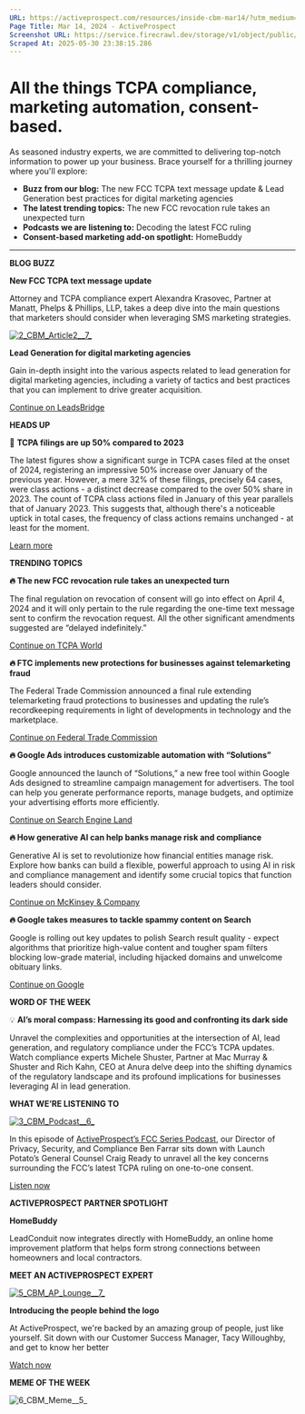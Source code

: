 ```yaml
---
URL: https://activeprospect.com/resources/inside-cbm-mar14/?utm_medium=Email&utm_source=Website&utm_campaign=AP-Email-InsideCBM-Dec
Page Title: Mar 14, 2024 - ActiveProspect
Screenshot URL: https://service.firecrawl.dev/storage/v1/object/public/media/screenshot-ee8d799d-50d6-45c2-a2e8-09ce1eb44133.png
Scraped At: 2025-05-30 23:38:15.286
---
```

# All the things TCPA compliance, marketing automation, consent-based.

As seasoned industry experts, we are committed to delivering top-notch information to power up your business. Brace yourself for a thrilling journey where you'll explore:

- **Buzz from our blog:** The new FCC TCPA text message update & Lead Generation best practices for digital marketing agencies
- **The latest trending topics:** The new FCC revocation rule takes an unexpected turn
- **Podcasts we are listening to:** Decoding the latest FCC ruling
- **Consent-based marketing add-on spotlight:** HomeBuddy


* * *

**BLOG BUZZ**


**New FCC TCPA text message update**

Attorney and TCPA compliance expert Alexandra Krasovec, Partner at Manatt, Phelps & Phillips, LLP, takes a deep dive into the main questions that marketers should consider when leveraging SMS marketing strategies.


[![2_CBM_Article2__7_](https://activeprospect.com/wp-content/uploads/2024/03/2_CBM_Article2__7_.png)](https://leadsbridge.com/blog/lead-generation-for-digital-marketing-agencies)

**Lead Generation for digital marketing agencies**

Gain in-depth insight into the various aspects related to lead generation for digital marketing agencies, including a variety of tactics and best practices that you can implement to drive greater acquisition.

[Continue on LeadsBridge](https://leadsbridge.com/blog/lead-generation-for-digital-marketing-agencies)

**HEADS UP**

🚨 **TCPA filings are up 50% compared to 2023**

The latest figures show a significant surge in TCPA cases filed at the onset of 2024, registering an impressive 50% increase over January of the previous year. However, a mere 32% of these filings, precisely 64 cases, were class actions - a distinct decrease compared to the over 50% share in 2023. The count of TCPA class actions filed in January of this year parallels that of January 2023. This suggests that, although there's a noticeable uptick in total cases, the frequency of class actions remains unchanged - at least for the moment.

[Learn more](https://tcpaworld.com/2024/02/29/mixed-results-january-2024-tcpa-filings-up-50-from-last-year-but-it-is-not-all-bad-news/)

**TRENDING TOPICS**

**🔥 The new FCC revocation rule takes an unexpected turn**

The final regulation on revocation of consent will go into effect on April 4, 2024 and it will only pertain to the rule regarding the one-time text message sent to confirm the revocation request. All the other significant amendments suggested are “delayed indefinitely.”

[Continue on TCPA World](https://tcpaworld.com/2024/03/05/what-just-happened-to-the-new-revocation-rule-the-fcc-only-published-one-portion/)

**🔥 FTC implements new protections for businesses against telemarketing fraud**

The Federal Trade Commission announced a final rule extending telemarketing fraud protections to businesses and updating the rule’s recordkeeping requirements in light of developments in technology and the marketplace.

[Continue on Federal Trade Commission](https://www.ftc.gov/news-events/news/press-releases/2024/03/ftc-implements-new-protections-businesses-against-telemarketing-fraud-affirms-protections-against-ai)

**🔥 Google Ads introduces customizable automation with “Solutions”**

Google announced the launch of “Solutions,” a new free tool within Google Ads designed to streamline campaign management for advertisers. The tool can help you generate performance reports, manage budgets, and optimize your advertising efforts more efficiently.

[Continue on Search Engine Land](https://www.searchenginejournal.com/google-ads-introduces-customizable-automation-with-solutions/510157/)

**🔥 How generative AI can help banks manage risk and compliance**

Generative AI is set to revolutionize how financial entities manage risk. Explore how banks can build a flexible, powerful approach to using AI in risk and compliance management and identify some crucial topics that function leaders should consider.

[Continue on McKinsey & Company](https://www.mckinsey.com/capabilities/risk-and-resilience/our-insights/how-generative-ai-can-help-banks-manage-risk-and-compliance)

**🔥 Google takes measures to tackle spammy content on Search**

Google is rolling out key updates to polish Search result quality - expect algorithms that prioritize high-value content and tougher spam filters blocking low-grade material, including hijacked domains and unwelcome obituary links.

[Continue on Google](https://blog.google/products/search/google-search-update-march-2024/)

**WORD OF THE WEEK**

💡 **AI’s moral compass: Harnessing its good and confronting its dark side**

Unravel the complexities and opportunities at the intersection of AI, lead generation, and regulatory compliance under the FCC’s TCPA updates. Watch compliance experts Michele Shuster, Partner at Mac Murray & Shuster and Rich Kahn, CEO at Anura delve deep into the shifting dynamics of the regulatory landscape and its profound implications for businesses leveraging AI in lead generation.


**WHAT WE’RE LISTENING TO**

[![3_CBM_Podcast__6_](https://activeprospect.com/wp-content/uploads/2024/03/3_CBM_Podcast__6_.png)](https://open.spotify.com/episode/1B6XeRNUW7XvNLNa0Bd4hJ?si=MVsAg3tnS_qCnHCpLEt6cg)

In this episode of [ActiveProspect’s FCC Series Podcast](https://open.spotify.com/show/2vWAOHFdnJMSIwvfuB0V9I?si=b345b153fbc94d78), our Director of Privacy, Security, and Compliance Ben Farrar sits down with Launch Potato’s General Counsel Craig Ready to unravel all the key concerns surrounding the FCC’s latest TCPA ruling on one-to-one consent.

[Listen now](https://open.spotify.com/episode/1B6XeRNUW7XvNLNa0Bd4hJ?si=MVsAg3tnS_qCnHCpLEt6cg)

**ACTIVEPROSPECT PARTNER SPOTLIGHT**


**HomeBuddy**

LeadConduit now integrates directly with HomeBuddy, an online home improvement platform that helps form strong connections between homeowners and local contractors.


**MEET AN ACTIVEPROSPECT EXPERT**

[![5_CBM_AP_Lounge__7_](https://activeprospect.com/wp-content/uploads/2024/03/5_CBM_AP_Lounge__7_.png)](https://www.linkedin.com/feed/update/urn:li:activity:7135675880818786304)

**Introducing the people behind the logo**

At ActiveProspect, we're backed by an amazing group of people, just like yourself. Sit down with our Customer Success Manager, Tacy Willoughby, and get to know her better

[Watch now](https://www.linkedin.com/feed/update/urn:li:activity:7135675880818786304)

**MEME OF THE WEEK**

![6_CBM_Meme__5_](https://activeprospect.com/wp-content/uploads/2024/03/6_CBM_Meme__5_.png)

